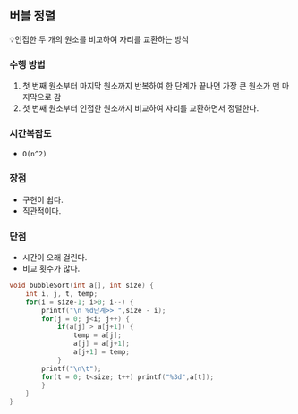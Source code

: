 ## 버블 정렬

<aside>

💡인접한 두 개의 원소를 비교하여 자리를 교환하는 방식

</aside>

### 수행 방법

1. 첫 번째 원소부터 마지막 원소까지 반복하여 한 단계가 끝나면 가장 큰 원소가 맨 마지막으로 감
2. 첫 번째 원소부터 인접한 원소까지 비교하여 자리를 교환하면서 정렬한다.

### 시간복잡도

- `O(n^2)`

### 장점

- 구현이 쉽다.
- 직관적이다.

### 단점

- 시간이 오래 걸린다.
- 비교 횟수가 많다.

```c
void bubbleSort(int a[], int size) {
	int i, j, t, temp;
	for(i = size-1; i>0; i--) {
		printf("\n %d단계>> ",size - i);
		for(j = 0; j<i; j++) {
			if(a[j] > a[j+1]) {
				temp = a[j];
				a[j] = a[j+1];
				a[j+1] = temp;
			}
		printf("\n\t");
		for(t = 0; t<size; t++) printf("%3d",a[t]); 	
		}
	}
}
```
